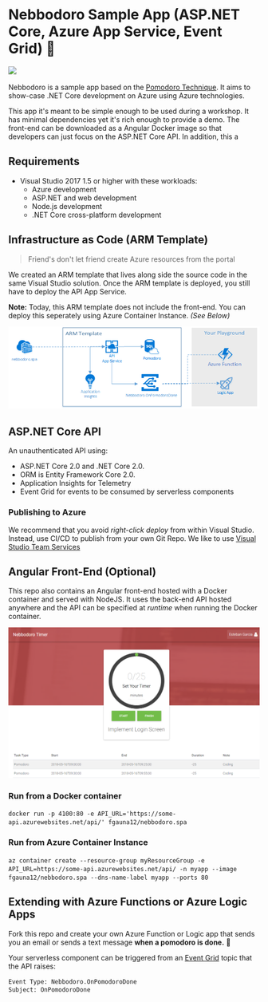 # Nebbodoro Sample App (ASP.NET Core, Azure App Service, Event Grid) :tomato:

<a href="https://portal.azure.com/#create/Microsoft.Template/uri/https%3A%2F%2Fraw.githubusercontent.com%2Ffgauna12%2FNebbodoro%2Fmaster%2Fsrc%2FNebbodoro.ARM%2Fazuredeploy.json" target="_blank">
    <img src="http://azuredeploy.net/deploybutton.png"/>
</a>

Nebbodoro is a sample app based on the [Pomodoro Technique](https://en.wikipedia.org/wiki/Pomodoro_Technique).
It aims to show-case .NET Core development on Azure using Azure technologies. 

This app it's meant to be simple enough to be used during a workshop. It has minimal dependencies yet it's rich enough to provide a demo.
The front-end can be downloaded as a Angular Docker image so that developers can just focus on the ASP.NET Core API.
In addition, this a

## Requirements

- Visual Studio 2017 1.5 or higher with these workloads:
  - Azure development
  - ASP.NET and web development
  - Node.js development
  - .NET Core cross-platform development

## Infrastructure as Code (ARM Template)

> Friend's don't let friend create Azure resources from the portal

We created an ARM template that lives along side the source code in the same Visual Studio solution.
Once the ARM template is deployed, you still have to deploy the API App Service.

**Note:** Today, this ARM template does not include the front-end. You can deploy this seperately using Azure Container Instance. _(See Below)_

<p align="center">
  <img alt="Azure Architecture" src="/assets/azure_architecture.png?raw=true">
</p>

## ASP.NET Core API  

An unauthenticated API using:
- ASP.NET Core 2.0 and .NET Core 2.0.
- ORM is Entity Framework Core 2.0.
- Application Insights for Telemetry
- Event Grid for events to be consumed by serverless components

### Publishing to Azure

We recommend that you avoid _right-click deploy_ from within Visual Studio. Instead, use CI/CD to publish from your own Git Repo.
We like to use [Visual Studio Team Services](https://www.visualstudio.com/team-services/)

## Angular Front-End (Optional)

This repo also contains an Angular front-end hosted with a Docker container and served with NodeJS. 
It uses the back-end API hosted anywhere and the API can be specified at _runtime_ when running the Docker container.

<p align="center">
  <img alt="Nebbodoro in action" src="/assets/nebbodoro_example.png?raw=true">
</p>

### Run from a Docker container

`docker run -p 4100:80 -e API_URL='https://some-api.azurewebsites.net/api/' fgauna12/nebbodoro.spa`

### Run from Azure Container Instance

`az container create --resource-group myResourceGroup -e API_URL=https://some-api.azurewebsites.net/api/ -n myapp --image fgauna12/nebbodoro.spa --dns-name-label myapp --ports 80`

## Extending with Azure Functions or Azure Logic Apps

Fork this repo and create your own Azure Function or Logic app that sends you an email or sends a text message **when a pomodoro is done.** :tada:

Your serverless component can be triggered from an [Event Grid](https://azure.microsoft.com/en-us/services/event-grid/) topic that the API raises:

```
Event Type: Nebbodoro.OnPomodoroDone
Subject: OnPomodoroDone
```
